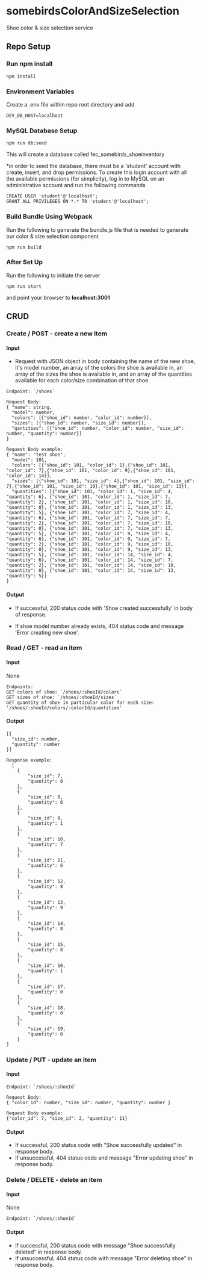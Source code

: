 # somebirdsColorAndSizeSelection
Shoe color &amp; size selection service

## Repo Setup
### Run npm install
```
npm install
```
### Environment Variables
Create a .env file within repo root directory and add
```
DEV_DB_HOST=localhost
```

### MySQL Database Setup
```
npm run db:seed
```
This will create a database called fec_somebirds_shoeinventory

*in order to seed the database, there must be a 'student' account with create, insert, and drop permissions.
To create this login account with all the available permissions (for simplicity), log in to MySQL on an administrative account and run the following commands
```
CREATE USER 'student'@'localhost';
GRANT ALL PRIVILEGES ON *.* TO 'student'@'localhost';
```

### Build Bundle Using Webpack
Run the following to generate the bundle.js file that is needed to generate our color & size selection component
```
npm run build
```

### After Set Up
Run the following to initiate the server
```
npm run start
```
and point your browser to **localhost:3001**

## CRUD

### Create / POST - create a new item

#### Input

- Request with JSON object in body containing the name of the new shoe, it's model number, an array of the colors the shoe is available in, an array of the sizes the shoe is available in, and an array of the quantities available for each color/size combination of that shoe.

```
Endpoint: `/shoes`

Request Body:
{ "name": string,
  "model": number,
  "colors": [{"shoe_id": number, "color_id": number}],
  "sizes": [{"shoe_id": number, "size_id": number}],
  "qantities": [{"shoe_id": number, "color_id": number, "size_id": number, "quantity": number}]
}

Request Body example:
{ "name": "test shoe",
  "model": 101,
  "colors": [{"shoe_id": 101, "color_id": 1},{"shoe_id": 101, "color_id": 7},{"shoe_id": 101, "color_id": 9},{"shoe_id": 101, "color_id": 14}],
  "sizes": [{"shoe_id": 101, "size_id": 4},{"shoe_id": 101, "size_id": 7},{"shoe_id": 101, "size_id": 10},{"shoe_id": 101, "size_id": 13}],
  "quantities": [{"shoe_id": 101, "color_id": 1, "size_id": 4, "quantity": 6}, {"shoe_id": 101, "color_id": 1, "size_id": 7, "quantity": 2}, {"shoe_id": 101, "color_id": 1, "size_id": 10, "quantity": 0}, {"shoe_id": 101, "color_id": 1, "size_id": 13, "quantity": 5}, {"shoe_id": 101, "color_id": 7, "size_id": 4, "quantity": 6}, {"shoe_id": 101, "color_id": 7, "size_id": 7, "quantity": 2}, {"shoe_id": 101, "color_id": 7, "size_id": 10, "quantity": 0}, {"shoe_id": 101, "color_id": 7, "size_id": 13, "quantity": 5}, {"shoe_id": 101, "color_id": 9, "size_id": 4, "quantity": 6}, {"shoe_id": 101, "color_id": 9, "size_id": 7, "quantity": 2}, {"shoe_id": 101, "color_id": 9, "size_id": 10, "quantity": 0}, {"shoe_id": 101, "color_id": 9, "size_id": 13, "quantity": 5}, {"shoe_id": 101, "color_id": 14, "size_id": 4, "quantity": 6}, {"shoe_id": 101, "color_id": 14, "size_id": 7, "quantity": 2}, {"shoe_id": 101, "color_id": 14, "size_id": 10, "quantity": 0}, {"shoe_id": 101, "color_id": 14, "size_id": 13, "quantity": 5}]
}
```

#### Output

- If successful, 200 status code with 'Shoe created successfully' in body of response.

- If shoe model number already exists, 404 status code and message 'Error creating new shoe'.

### Read / GET - read an item

#### Input

None

```
Endpoints:
GET colors of shoe: `/shoes/:shoeId/colors`
GET sizes of shoe: `/shoes/:shoeId/sizes`
GET quantity of shoe in particular color for each size: '/shoes/:shoeId/colors/:colorId/quantities'
```

#### Output

```
[{
  "size_id": number,
  "quantity": number
}]

Response example:
  [
    {
        "size_id": 7,
        "quantity": 0
    },
    {
        "size_id": 8,
        "quantity": 6
    },
    {
        "size_id": 9,
        "quantity": 1
    },
    {
        "size_id": 10,
        "quantity": 7
    },
    {
        "size_id": 11,
        "quantity": 6
    },
    {
        "size_id": 12,
        "quantity": 8
    },
    {
        "size_id": 13,
        "quantity": 9
    },
    {
        "size_id": 14,
        "quantity": 8
    },
    {
        "size_id": 15,
        "quantity": 8
    },
    {
        "size_id": 16,
        "quantity": 1
    },
    {
        "size_id": 17,
        "quantity": 0
    },
    {
        "size_id": 18,
        "quantity": 0
    },
    {
        "size_id": 19,
        "quantity": 0
    }
]
```

### Update / PUT - update an item

#### Input

```
Endpoint: `/shoes/:shoeId`

Request Body:
{ "color_id": number, "size_id": number, "quantity": number }

Request Body example:
{"color_id": 7, "size_id": 2, "quantity": 11}
```

#### Output

- If successful, 200 status code with "Shoe successfully updated" in response body.
- If unsuccessful, 404 status code and message "Error updating shoe" in response body.

### Delete / DELETE - delete an item

#### Input

None

```
Endpoint: `/shoes/:shoeId`
```

#### Output

- If successful, 200 status code with message "Shoe successfully deleted" in response body.
- If unsuccessful, 404 status code with message "Error deleting shoe" in response body.